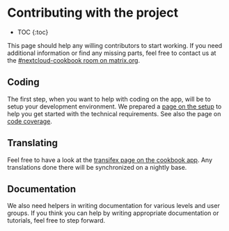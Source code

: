 # Contributing with the project

* TOC
{:toc}

This page should help any willing contributors to start working.
If you need additional information or find any missing parts, feel free to contact us at the [#nextcloud-cookbook room on matrix.org](https://matrix.to/#/#nextcloud-cookbook:matrix.org).

## Coding
The first step, when you want to help with coding on the app, will be to setup your development environment.
We prepared a [page on the setup](setup) to help you get started with the technical requirements.
See also the page on [code coverage](code_coverage).

## Translating
Feel free to have a look at the [transifex page on the cookbook app](https://app.transifex.com/nextcloud/nextcloud/cookbook/).
Any translations done there will be synchronized on a nightly base.

## Documentation
We also need helpers in writing documentation for various levels and user groups.
If you think you can help by writing appropriate documentation or tutorials, feel free to step forward.

